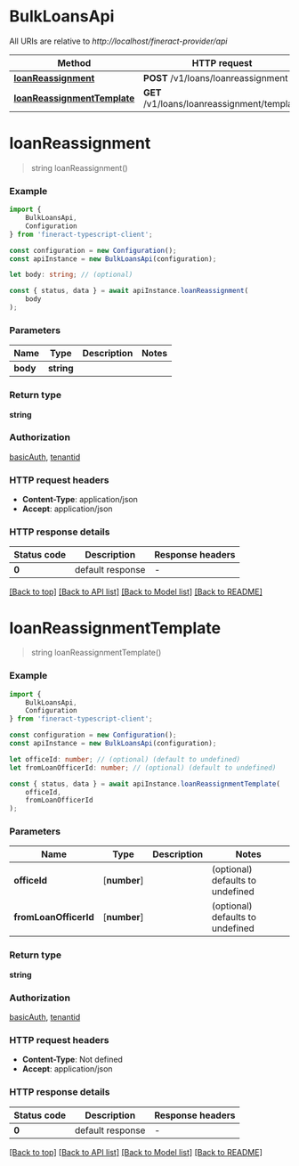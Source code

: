 # BulkLoansApi

All URIs are relative to *http://localhost/fineract-provider/api*

|Method | HTTP request | Description|
|------------- | ------------- | -------------|
|[**loanReassignment**](#loanreassignment) | **POST** /v1/loans/loanreassignment | |
|[**loanReassignmentTemplate**](#loanreassignmenttemplate) | **GET** /v1/loans/loanreassignment/template | |

# **loanReassignment**
> string loanReassignment()


### Example

```typescript
import {
    BulkLoansApi,
    Configuration
} from 'fineract-typescript-client';

const configuration = new Configuration();
const apiInstance = new BulkLoansApi(configuration);

let body: string; // (optional)

const { status, data } = await apiInstance.loanReassignment(
    body
);
```

### Parameters

|Name | Type | Description  | Notes|
|------------- | ------------- | ------------- | -------------|
| **body** | **string**|  | |


### Return type

**string**

### Authorization

[basicAuth](../README.md#basicAuth), [tenantid](../README.md#tenantid)

### HTTP request headers

 - **Content-Type**: application/json
 - **Accept**: application/json


### HTTP response details
| Status code | Description | Response headers |
|-------------|-------------|------------------|
|**0** | default response |  -  |

[[Back to top]](#) [[Back to API list]](../README.md#documentation-for-api-endpoints) [[Back to Model list]](../README.md#documentation-for-models) [[Back to README]](../README.md)

# **loanReassignmentTemplate**
> string loanReassignmentTemplate()


### Example

```typescript
import {
    BulkLoansApi,
    Configuration
} from 'fineract-typescript-client';

const configuration = new Configuration();
const apiInstance = new BulkLoansApi(configuration);

let officeId: number; // (optional) (default to undefined)
let fromLoanOfficerId: number; // (optional) (default to undefined)

const { status, data } = await apiInstance.loanReassignmentTemplate(
    officeId,
    fromLoanOfficerId
);
```

### Parameters

|Name | Type | Description  | Notes|
|------------- | ------------- | ------------- | -------------|
| **officeId** | [**number**] |  | (optional) defaults to undefined|
| **fromLoanOfficerId** | [**number**] |  | (optional) defaults to undefined|


### Return type

**string**

### Authorization

[basicAuth](../README.md#basicAuth), [tenantid](../README.md#tenantid)

### HTTP request headers

 - **Content-Type**: Not defined
 - **Accept**: application/json


### HTTP response details
| Status code | Description | Response headers |
|-------------|-------------|------------------|
|**0** | default response |  -  |

[[Back to top]](#) [[Back to API list]](../README.md#documentation-for-api-endpoints) [[Back to Model list]](../README.md#documentation-for-models) [[Back to README]](../README.md)

